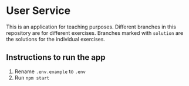 # User Service

This is an application for teaching purposes.
Different branches in this repository are for different exercises. Branches marked with `solution` are the solutions for the individual exercises.

## Instructions to run the app

1. Rename `.env.example` to `.env`
2. Run `npm start`
